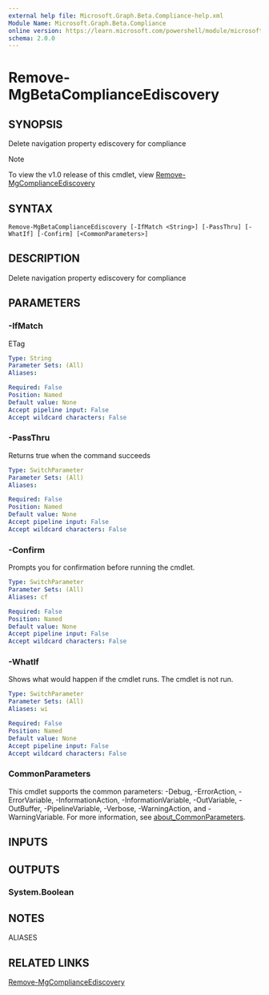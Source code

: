 ```yaml
---
external help file: Microsoft.Graph.Beta.Compliance-help.xml
Module Name: Microsoft.Graph.Beta.Compliance
online version: https://learn.microsoft.com/powershell/module/microsoft.graph.beta.compliance/remove-mgbetacomplianceediscovery
schema: 2.0.0
---
```


# Remove-MgBetaComplianceEdiscovery

## SYNOPSIS
Delete navigation property ediscovery for compliance

> [!NOTE]
> To view the v1.0 release of this cmdlet, view [Remove-MgComplianceEdiscovery](/powershell/module/Microsoft.Graph.Compliance/Remove-MgComplianceEdiscovery?view=graph-powershell-v1.0)

## SYNTAX

```
Remove-MgBetaComplianceEdiscovery [-IfMatch <String>] [-PassThru] [-WhatIf] [-Confirm] [<CommonParameters>]
```

## DESCRIPTION
Delete navigation property ediscovery for compliance

## PARAMETERS

### -IfMatch
ETag

```yaml
Type: String
Parameter Sets: (All)
Aliases:

Required: False
Position: Named
Default value: None
Accept pipeline input: False
Accept wildcard characters: False
```

### -PassThru
Returns true when the command succeeds

```yaml
Type: SwitchParameter
Parameter Sets: (All)
Aliases:

Required: False
Position: Named
Default value: None
Accept pipeline input: False
Accept wildcard characters: False
```

### -Confirm
Prompts you for confirmation before running the cmdlet.

```yaml
Type: SwitchParameter
Parameter Sets: (All)
Aliases: cf

Required: False
Position: Named
Default value: None
Accept pipeline input: False
Accept wildcard characters: False
```

### -WhatIf
Shows what would happen if the cmdlet runs.
The cmdlet is not run.

```yaml
Type: SwitchParameter
Parameter Sets: (All)
Aliases: wi

Required: False
Position: Named
Default value: None
Accept pipeline input: False
Accept wildcard characters: False
```

### CommonParameters
This cmdlet supports the common parameters: -Debug, -ErrorAction, -ErrorVariable, -InformationAction, -InformationVariable, -OutVariable, -OutBuffer, -PipelineVariable, -Verbose, -WarningAction, and -WarningVariable. For more information, see [about_CommonParameters](http://go.microsoft.com/fwlink/?LinkID=113216).

## INPUTS

## OUTPUTS

### System.Boolean
## NOTES

ALIASES

## RELATED LINKS
[Remove-MgComplianceEdiscovery](/powershell/module/Microsoft.Graph.Compliance/Remove-MgComplianceEdiscovery?view=graph-powershell-v1.0)

